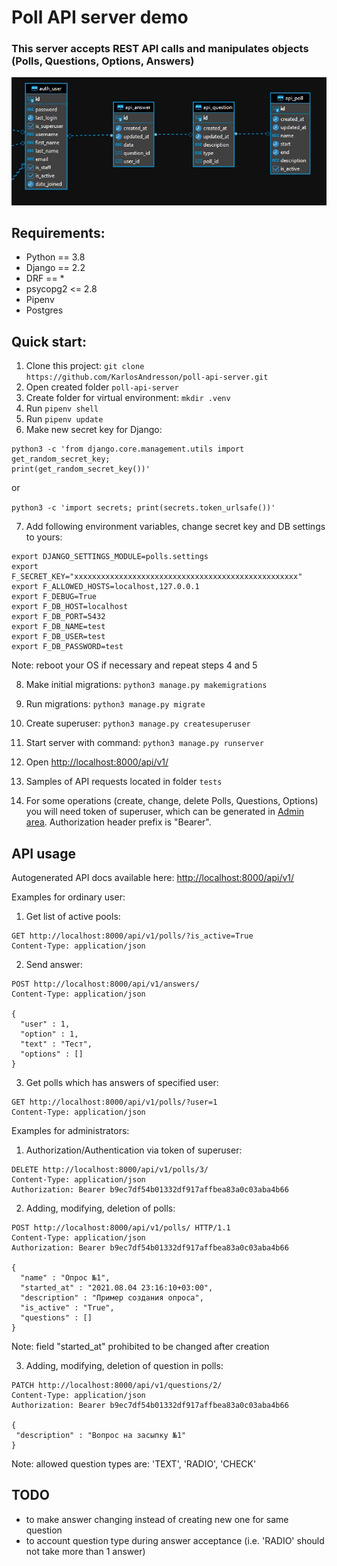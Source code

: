 # Poll API server demo

### This server accepts REST API calls and manipulates objects (Polls, Questions, Options, Answers)

![alt text](db_diagram.jpg)

## Requirements:
- Python == 3.8
- Django == 2.2
- DRF == *
- psycopg2 <= 2.8
- Pipenv
- Postgres


## Quick start:
1. Clone this project:
`git clone https://github.com/KarlosAndresson/poll-api-server.git`
2. Open created folder `poll-api-server`
3. Create folder for virtual environment: `mkdir .venv`
4. Run `pipenv shell`
5. Run `pipenv update`
6. Make new secret key for Django:

```
python3 -c 'from django.core.management.utils import get_random_secret_key; 
print(get_random_secret_key())'
```
or

```python3 -c 'import secrets; print(secrets.token_urlsafe())'```

7. Add following environment variables, change secret key and DB settings to yours:

```
export DJANGO_SETTINGS_MODULE=polls.settings
export F_SECRET_KEY="xxxxxxxxxxxxxxxxxxxxxxxxxxxxxxxxxxxxxxxxxxxxxxxxxx"
export F_ALLOWED_HOSTS=localhost,127.0.0.1
export F_DEBUG=True
export F_DB_HOST=localhost
export F_DB_PORT=5432
export F_DB_NAME=test
export F_DB_USER=test
export F_DB_PASSWORD=test
```
Note: reboot your OS if necessary and repeat steps 4 and 5

8. Make initial migrations:
`python3 manage.py makemigrations`

9. Run migrations:
`python3 manage.py migrate`

10. Create superuser:
`python3 manage.py createsuperuser`

11. Start server with command:
`python3 manage.py runserver`

12. Open [http://localhost:8000/api/v1/](http://localhost:8000/api/v1/)

13. Samples of API requests located in folder `tests`

14. For some operations (create, change, delete Polls, Questions, Options) you will need token of superuser, which can be generated in [Admin area](http://localhost:8000/admin/authtoken/). Authorization header prefix is "Bearer".


## API usage
Autogenerated API docs available here: [http://localhost:8000/api/v1/](http://localhost:8000/api/v1/)

Examples for ordinary user:

1. Get list of active pools:
```
GET http://localhost:8000/api/v1/polls/?is_active=True
Content-Type: application/json
```

2. Send answer:
```
POST http://localhost:8000/api/v1/answers/
Content-Type: application/json

{
  "user" : 1,
  "option" : 1,
  "text" : "Тест",
  "options" : []
}
```

3. Get polls which has answers of specified user:
```
GET http://localhost:8000/api/v1/polls/?user=1
Content-Type: application/json
```

Examples for administrators:

1. Authorization/Authentication via token of superuser:
```
DELETE http://localhost:8000/api/v1/polls/3/
Content-Type: application/json
Authorization: Bearer b9ec7df54b01332df917affbea83a0c03aba4b66
```

2. Adding, modifying, deletion of polls:
```
POST http://localhost:8000/api/v1/polls/ HTTP/1.1
Content-Type: application/json
Authorization: Bearer b9ec7df54b01332df917affbea83a0c03aba4b66

{
  "name" : "Опрос №1",
  "started_at" : "2021.08.04 23:16:10+03:00",
  "description" : "Пример создания опроса",
  "is_active" : "True",
  "questions" : []
}
```
Note: field "started_at" prohibited to be changed after creation

3. Adding, modifying, deletion of question in polls:
```
PATCH http://localhost:8000/api/v1/questions/2/
Content-Type: application/json
Authorization: Bearer b9ec7df54b01332df917affbea83a0c03aba4b66

{
 "description" : "Вопрос на засыпку №1"
}
```
Note: allowed question types are: 'TEXT', 'RADIO', 'CHECK'


## TODO
- to make answer changing instead of creating new one for same question
- to account question type during answer acceptance (i.e. 'RADIO' should not take more than 1 answer)